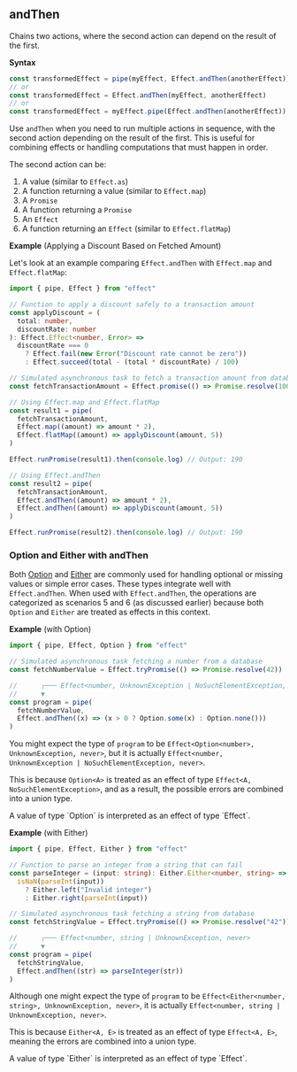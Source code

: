 ## andThen

Chains two actions, where the second action can depend on the result of the first.

**Syntax**

```ts showLineNumbers=false
const transformedEffect = pipe(myEffect, Effect.andThen(anotherEffect))
// or
const transformedEffect = Effect.andThen(myEffect, anotherEffect)
// or
const transformedEffect = myEffect.pipe(Effect.andThen(anotherEffect))
```

Use `andThen` when you need to run multiple actions in sequence, with the
second action depending on the result of the first. This is useful for
combining effects or handling computations that must happen in order.

The second action can be:

1. A value (similar to `Effect.as`)
2. A function returning a value (similar to `Effect.map`)
3. A `Promise`
4. A function returning a `Promise`
5. An `Effect`
6. A function returning an `Effect` (similar to `Effect.flatMap`)

**Example** (Applying a Discount Based on Fetched Amount)

Let's look at an example comparing `Effect.andThen` with `Effect.map` and `Effect.flatMap`:

```ts twoslash
import { pipe, Effect } from "effect"

// Function to apply a discount safely to a transaction amount
const applyDiscount = (
  total: number,
  discountRate: number
): Effect.Effect<number, Error> =>
  discountRate === 0
    ? Effect.fail(new Error("Discount rate cannot be zero"))
    : Effect.succeed(total - (total * discountRate) / 100)

// Simulated asynchronous task to fetch a transaction amount from database
const fetchTransactionAmount = Effect.promise(() => Promise.resolve(100))

// Using Effect.map and Effect.flatMap
const result1 = pipe(
  fetchTransactionAmount,
  Effect.map((amount) => amount * 2),
  Effect.flatMap((amount) => applyDiscount(amount, 5))
)

Effect.runPromise(result1).then(console.log) // Output: 190

// Using Effect.andThen
const result2 = pipe(
  fetchTransactionAmount,
  Effect.andThen((amount) => amount * 2),
  Effect.andThen((amount) => applyDiscount(amount, 5))
)

Effect.runPromise(result2).then(console.log) // Output: 190
```

### Option and Either with andThen

Both [Option](/docs/data-types/option/#interop-with-effect) and [Either](/docs/data-types/either/#interop-with-effect) are commonly used for handling optional or missing values or simple error cases. These types integrate well with `Effect.andThen`. When used with `Effect.andThen`, the operations are categorized as scenarios 5 and 6 (as discussed earlier) because both `Option` and `Either` are treated as effects in this context.

**Example** (with Option)

```ts twoslash
import { pipe, Effect, Option } from "effect"

// Simulated asynchronous task fetching a number from a database
const fetchNumberValue = Effect.tryPromise(() => Promise.resolve(42))

//      ┌─── Effect<number, UnknownException | NoSuchElementException, never>
//      ▼
const program = pipe(
  fetchNumberValue,
  Effect.andThen((x) => (x > 0 ? Option.some(x) : Option.none()))
)
```

You might expect the type of `program` to be `Effect<Option<number>, UnknownException, never>`, but it is actually `Effect<number, UnknownException | NoSuchElementException, never>`.

This is because `Option<A>` is treated as an effect of type `Effect<A, NoSuchElementException>`, and as a result, the possible errors are combined into a union type.

<Aside type="tip" title="Option As Effect">
A value of type `Option<A>` is interpreted as an effect of type `Effect<A, NoSuchElementException>`.
</Aside>

**Example** (with Either)

```ts twoslash
import { pipe, Effect, Either } from "effect"

// Function to parse an integer from a string that can fail
const parseInteger = (input: string): Either.Either<number, string> =>
  isNaN(parseInt(input))
    ? Either.left("Invalid integer")
    : Either.right(parseInt(input))

// Simulated asynchronous task fetching a string from database
const fetchStringValue = Effect.tryPromise(() => Promise.resolve("42"))

//      ┌─── Effect<number, string | UnknownException, never>
//      ▼
const program = pipe(
  fetchStringValue,
  Effect.andThen((str) => parseInteger(str))
)
```

Although one might expect the type of `program` to be `Effect<Either<number, string>, UnknownException, never>`, it is actually `Effect<number, string | UnknownException, never>`.

This is because `Either<A, E>` is treated as an effect of type `Effect<A, E>`, meaning the errors are combined into a union type.

<Aside type="tip" title="Either As Effect">
A value of type `Either<A, E>` is interpreted as an effect of type `Effect<A, E>`.
</Aside>
